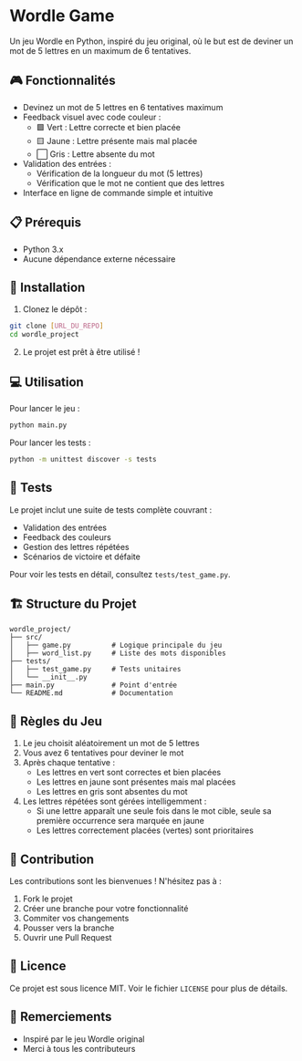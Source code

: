 # Wordle Game

Un jeu Wordle en Python, inspiré du jeu original, où le but est de deviner un mot de 5 lettres en un maximum de 6 tentatives.

## 🎮 Fonctionnalités

- Devinez un mot de 5 lettres en 6 tentatives maximum
- Feedback visuel avec code couleur :
  - 🟩 Vert : Lettre correcte et bien placée
  - 🟨 Jaune : Lettre présente mais mal placée
  - ⬜ Gris : Lettre absente du mot
- Validation des entrées :
  - Vérification de la longueur du mot (5 lettres)
  - Vérification que le mot ne contient que des lettres
- Interface en ligne de commande simple et intuitive

## 📋 Prérequis

- Python 3.x
- Aucune dépendance externe nécessaire

## 🚀 Installation

1. Clonez le dépôt :
```bash
git clone [URL_DU_REPO]
cd wordle_project
```

2. Le projet est prêt à être utilisé !

## 💻 Utilisation

Pour lancer le jeu :
```bash
python main.py
```

Pour lancer les tests :
```bash
python -m unittest discover -s tests
```

## 🧪 Tests

Le projet inclut une suite de tests complète couvrant :
- Validation des entrées
- Feedback des couleurs
- Gestion des lettres répétées
- Scénarios de victoire et défaite

Pour voir les tests en détail, consultez `tests/test_game.py`.

## 🏗 Structure du Projet

```
wordle_project/
├── src/
│   ├── game.py          # Logique principale du jeu
│   ├── word_list.py     # Liste des mots disponibles
├── tests/
│   ├── test_game.py     # Tests unitaires
│   └── __init__.py
├── main.py              # Point d'entrée
└── README.md            # Documentation
```

## 🎯 Règles du Jeu

1. Le jeu choisit aléatoirement un mot de 5 lettres
2. Vous avez 6 tentatives pour deviner le mot
3. Après chaque tentative :
   - Les lettres en vert sont correctes et bien placées
   - Les lettres en jaune sont présentes mais mal placées
   - Les lettres en gris sont absentes du mot
4. Les lettres répétées sont gérées intelligemment :
   - Si une lettre apparaît une seule fois dans le mot cible, seule sa première occurrence sera marquée en jaune
   - Les lettres correctement placées (vertes) sont prioritaires

## 🤝 Contribution

Les contributions sont les bienvenues ! N'hésitez pas à :
1. Fork le projet
2. Créer une branche pour votre fonctionnalité
3. Commiter vos changements
4. Pousser vers la branche
5. Ouvrir une Pull Request

## 📝 Licence

Ce projet est sous licence MIT. Voir le fichier `LICENSE` pour plus de détails.

## 🙏 Remerciements

- Inspiré par le jeu Wordle original
- Merci à tous les contributeurs
